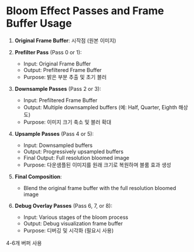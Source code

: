 # Bloom Effect Passes and Frame Buffer Usage

1. **Original Frame Buffer**: 시작점 (원본 이미지)

2. **Prefilter Pass** (Pass 0 or 1):
   - Input: Original Frame Buffer
   - Output: Prefiltered Frame Buffer
   - Purpose: 밝은 부분 추출 및 초기 블러

3. **Downsample Passes** (Pass 2 or 3):
   - Input: Prefiltered Frame Buffer
   - Output: Multiple downsampled buffers (예: Half, Quarter, Eighth 해상도)
   - Purpose: 이미지 크기 축소 및 블러 확대

4. **Upsample Passes** (Pass 4 or 5):
   - Input: Downsampled buffers
   - Output: Progressively upsampled buffers
   - Final Output: Full resolution bloomed image
   - Purpose: 다운샘플된 이미지를 원래 크기로 복원하며 블룸 효과 생성

5. **Final Composition**:
   - Blend the original frame buffer with the full resolution bloomed image

6. **Debug Overlay Passes** (Pass 6, 7, or 8):
   - Input: Various stages of the bloom process
   - Output: Debug visualization frame buffer
   - Purpose: 디버깅 및 시각화 (필요시 사용)

4-6개 버퍼 사용